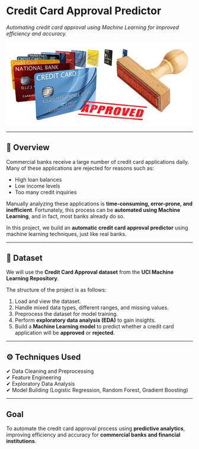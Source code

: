 # **Credit Card Approval Predictor**  
*Automating credit card approval using Machine Learning for improved efficiency and accuracy.*

<img src="credit%20cards.png" alt="Credit Card" width="500"/>

---

## **📌 Overview**
Commercial banks receive a large number of credit card applications daily. Many of these applications are rejected for reasons such as:  
- High loan balances  
- Low income levels  
- Too many credit inquiries  

Manually analyzing these applications is **time-consuming, error-prone, and inefficient**. Fortunately, this process can be **automated using Machine Learning**, and in fact, most banks already do so.

In this project, we build an **automatic credit card approval predictor** using machine learning techniques, just like real banks.

---

## **📂 Dataset**
We will use the **Credit Card Approval dataset** from the **UCI Machine Learning Repository**.  

The structure of the project is as follows:  
1. Load and view the dataset.  
2. Handle mixed data types, different ranges, and missing values.  
3. Preprocess the dataset for model training.  
4. Perform **exploratory data analysis (EDA)** to gain insights.  
5. Build a **Machine Learning model** to predict whether a credit card application will be **approved** or **rejected**.  

---

## **⚙ Techniques Used**
✔ Data Cleaning and Preprocessing  
✔ Feature Engineering  
✔ Exploratory Data Analysis  
✔ Model Building (Logistic Regression, Random Forest, Gradient Boosting)  

---

## **Goal**
To automate the credit card approval process using **predictive analytics**, improving efficiency and accuracy for **commercial banks and financial institutions**.
